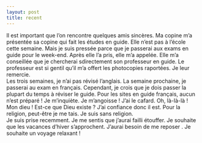 ```yaml
---
layout: post
title: recent
---
```


<p> Il est important que l’on rencontre quelques amis sincères. Ma copine m’a présentée sa copine qui fait les études en guide. Elle n’est pas à l’école cette semaine. Mais je suis pressée parce que je passerai aux exams en guide pour le week-end. Après elle l’a pris, elle m’a appelée. Elle m’a conseillée que je chercherai sdirectement son professeur en guide. Le professeur est si gentil qu’il m’a offert les photocopies raportées. Je leur remercie.<br />  Les trois semaines, je n’ai pas révisé l’anglais. La semaine prochaine, je passerai au exam en français. Cependant, je crois que je dois passer la plupart du temps à réviser le guide. Pour les sites en guide français, aucun n’est préparé ! Je m’inquiète. Je m’angoisse ! J’ai le cafard. Oh, là-là-là ! Mon dieu ! Est-ce que Dieu existe ? J’ai confiance donc il est. Pour la religion, peut-être je me tais. Je suis sans religion.<br />  Je suis prise recemment. Je me sentis que j’aurai failli étouffer. Je souhaite que les vacances d’hiver s’approchent. J’aurai besoin de me reposer . Je souhaite un voyage relaxant !</p>

